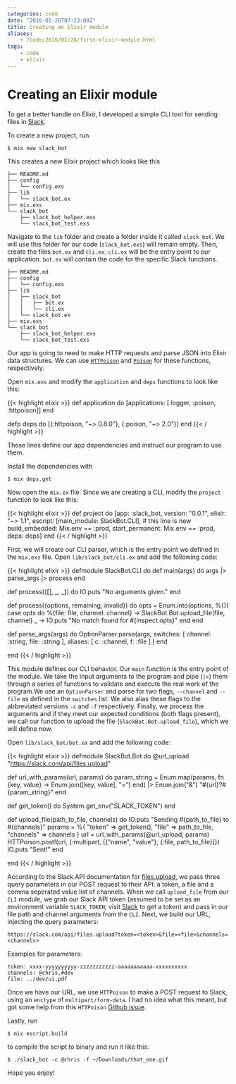 ```yaml
---
categories: code
date: "2016-01-28T07:23:00Z"
title: Creating an Elixir module
aliases:
    - /code/2016/01/28/first-elixir-module.html
tags:
    - code
    - elixir
---
```



Creating an Elixir module
=========================

To get a better handle on Elixir, I developed a simple CLI tool for sending files in [Slack](https://slack.com/).

To create a new project, run

    $ mix new slack_bot

This creates a new Elixir project which looks like this

    ├── README.md
    ├── config
    │   └── config.exs
    ├── lib
    │   └── slack_bot.ex
    ├── mix.exs
    └── slack_bot
        ├── slack_bot_helper.exs
        └── slack_bot_test.exs

Navigate to the `lib` folder and create a folder inside it called `slack_bot`. We will use this folder for our code (`slack_bot.exs`) will remain empty. Then, create the files `bot.ex` and `cli.ex`. `cli.ex` will be the entry point to our application. `bot.ex` will contain the code for the specific Slack functions.

    ├── README.md
    ├── config
    │   └── config.exs
    ├── lib
    │   ├── slack_bot
    │   │   ├── bot.ex
    │   │   └── cli.ex
    │   └── slack_bot.ex
    ├── mix.exs
    └── slack_bot
        ├── slack_bot_helper.exs
        └── slack_bot_test.exs

Our app is going to need to make HTTP requests and parse JSON into Elixir data structures. We can use [`HTTPoison`](https://github.com/edgurgel/httpoison) and [`Poison`](https://github.com/devinus/poison) for these functions, respectively.

Open `mix.exs` and modify the `application` and `deps` functions to look like this:

{{< highlight elixir >}}
def application do
  [applications: [:logger, :poison, :httpoison]]
end

defp deps do
  [{:httpoison, "~> 0.8.0"}, {:poison, "~> 2.0"}]
end
{{< / highlight >}}

These lines define our app dependencies and instruct our program to use them.

Install the dependencies with

    $ mix deps.get

Now open the `mix.ex` file. Since we are creating a CLI, modify the `project` function to look like this:

{{< highlight elixir >}}
def project do
  [app: :slack_bot,
   version: "0.0.1",
   elixir: "~> 1.1",
   escript: [main_module: SlackBot.CLI], # this line is new
   build_embedded: Mix.env == :prod,
   start_permanent: Mix.env == :prod,
   deps: deps]
end
{{< / highlight >}}

First, we will create our CLI parser, which is the entry point we defined in the `mix.exs` file. Open `lib/slack_bot/cli.ex` and add the following code:

{{< highlight elixir >}}
defmodule SlackBot.CLI do
  def main(args) do
    args |> parse_args |> process
  end

  def process({[], _, _}) do
    IO.puts "No arguments given."
  end

  def process({options, remaining, invalid}) do
    opts = Enum.into(options, %{})
    case opts do
      %{file: file, channel: channel} ->
        SlackBot.Bot.upload_file(file, channel)
      _ ->
        IO.puts "No match found for #{inspect opts}"
    end
  end

  def parse_args(args) do
    OptionParser.parse(args,
      switches: [
        channel: :string,
        file: :string
      ],
      aliases: [
        c: :channel,
        f: :file
      ]
    )
  end

end
{{< / highlight >}}

This module defines our CLI behavior. Our `main` function is the entry point of the module. We take the input arguments to the program and pipe (`|>`) them through a series of functions to validate and execute the real work of the program.We use an `OptionParser` and parse for two flags, `--channel` and `--file` as defined in the `switches` list. We also alias these flags to the abbreviated versions `-c` and `-f` respectively. Finally, we process the arguments and if they meet our expected conditions (both flags present), we call our function to upload the file (`SlackBot.Bot.upload_file`), which we will define now.

Open `lib/slack_bot/bot.ex` and add the following code:

{{< highlight elixir >}}
defmodule SlackBot.Bot do
  @url_upload "https://slack.com/api/files.upload"

  def url_with_params(url, params) do
    param_string = Enum.map(params, fn {key, value} -> Enum.join([key, value], "=") end)
    |> Enum.join("&")
    "#{url}?#{param_string}"
  end

  def get_token() do
    System.get_env("SLACK_TOKEN")
  end

  def upload_file(path_to_file, channels) do
    IO.puts "Sending #{path_to_file} to #{channels}"
    params = %{
      "token" => get_token(),
      "file" => path_to_file,
      "channels" => channels
    }
    url = url_with_params(@url_upload, params)
    HTTPoison.post!(url, {:multipart, [{"name", "value"}, {:file, path_to_file}]})
    IO.puts "Sent!"
  end

end
{{< / highlight >}}

According to the Slack API documentation for [files.upload](https://api.slack.com/methods/files.upload), we pass three query parameters in our POST request to their API: a token, a file and a comma seperated value list of channels. When we call `upload_file` from our `CLI` module, we grab our Slack API token (assumed to be set as an environment variable `SLACK_TOKEN`; visit [Slack](https://api.slack.com/tokens) to get a token) and pass in our file path and channel arguments from the `CLI`. Next, we build our URL, injecting the query parameters:

    https://slack.com/api/files.upload?token=<token>&file=<file>&channels=<channels>

Examples for parameters:
  
    token: xxxx-yyyyyyyyyy-zzzzzzzzzzz-aaaaaaaaaaa-xxxxxxxxxx
    channels: @chris,#dev
    file: ../dev/ui.pdf

Once we have our URL, we use `HTTPoison` to make a POST request to Slack, using an `enctype` of `multipart/form-data`. I had no idea what this meant, but got some help from this `HTTPoison` [Github issue](https://github.com/edgurgel/httpoison/issues/47).

Lastly, run

    $ mix escript.build

to compile the script to binary and run it like this:

    $ ./slack_bot -c @chris -f ~/Downloads/that_one.gif

Hope you enjoy!


